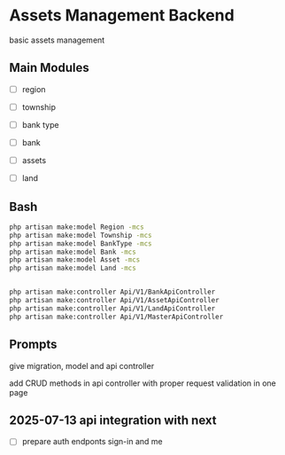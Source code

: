 # Assets Management Backend

basic assets management


## Main Modules

- [ ] region
- [ ] township
- [ ] bank type
- [ ] bank
- [ ] assets
- [ ] land



## Bash

```bash
php artisan make:model Region -mcs
php artisan make:model Township -mcs
php artisan make:model BankType -mcs
php artisan make:model Bank -mcs
php artisan make:model Asset -mcs
php artisan make:model Land -mcs


php artisan make:controller Api/V1/BankApiController
php artisan make:controller Api/V1/AssetApiController
php artisan make:controller Api/V1/LandApiController
php artisan make:controller Api/V1/MasterApiController
```

## Prompts


give migration, model and api controller

add CRUD methods in api controller with proper request validation in one page 


## 2025-07-13 api integration with next

- [ ] prepare auth endponts sign-in and me